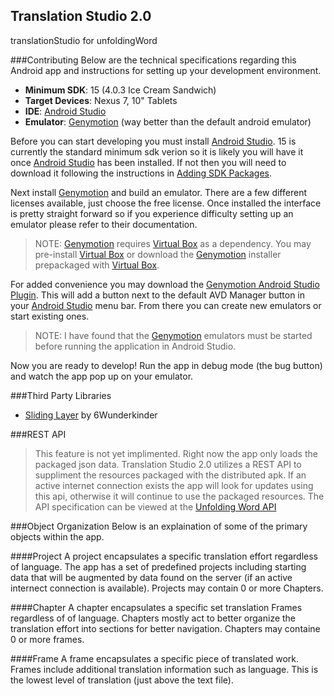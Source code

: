 Translation Studio 2.0
--

translationStudio for unfoldingWord


###Contributing
Below are the technical specifications regarding this Android app and instructions for setting up your development environment.

* **Minimum SDK**: 15 (4.0.3 Ice Cream Sandwich)
* **Target Devices**: Nexus 7, 10" Tablets
* **IDE**: [Android Studio]
* **Emulator**: [Genymotion] (way better than the default android emulator)

Before you can start developing you must install [Android Studio]. 15 is currently the standard minimum sdk verion so it is likely you will have it once [Android Studio] has been installed. If not then you will need to download it following the instructions in [Adding SDK Packages].

Next install [Genymotion] and build an emulator. There are a few different licenses available, just choose the free license. Once installed the interface is pretty straight forward so if you experience difficulty setting up an emulator please refer to their documentation.

>NOTE: [Genymotion] requires [Virtual Box] as a dependency. You may pre-install [Virtual Box] or download the [Genymotion] installer prepackaged with [Virtual Box].

For added convenience you may download the [Genymotion Android Studio Plugin]. This will add a button next to the default AVD Manager button in your [Android Studio] menu bar. From there you can create new emulators or start existing ones.

>NOTE: I have found that the [Genymotion] emulators must be started before running the application in Android Studio.

Now you are ready to develop! Run the app in debug mode (the bug button) and watch the app pop up on your emulator. 

###Third Party Libraries
* [Sliding Layer] by 6Wunderkinder

###REST API
> This feature is not yet implimented. Right now the app only loads the packaged json data.
Translation Studio 2.0 utilizes a REST API to suppliment the resources packaged with the distributed apk. If an active internet connection exists the app will look for updates using this api, otherwise it will continue to use the packaged resources.
The API specification can be viewed at the [Unfolding Word API](https://door43.org/en/dev/api/unfoldingword)

###Object Organization
Below is an explaination of some of the primary objects within the app.

####Project
A project encapsulates a specific translation effort regardless of language. The app has a set of predefined projects including starting data that will be augmented by data found on the server (if an active internect connection is available). Projects may contain 0 or more Chapters.

####Chapter
A chapter encapsulates a specific set translation Frames regardless of of language. Chapters mostly act to better organize the translation effort into sections for better navigation. Chapters may containe 0 or more frames.

####Frame
A frame encapsulates a specific piece of translated work. Frames include additional translation information such as language. This is the lowest level of translation (just above the text file).

[Virtual Box]:https://www.virtualbox.org/
[Genymotion Android Studio Plugin]:https://cloud.genymotion.com/page/doc/#collapse-intellij
[Adding SDK Packages]:http://developer.android.com/sdk/installing/adding-packages.html
[Sliding Layer]:https://github.com/6wunderkinder/android-sliding-layer-lib
[Genymotion]:http://www.genymotion.com/
[Android Studio]:https://developer.android.com/sdk/installing/studio.html